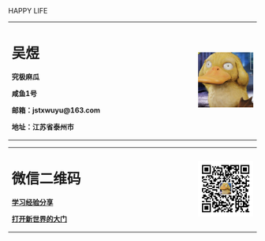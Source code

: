 <table border="0">
  <tr>
    <td width="75%">
      <h1>吴煜</h1>
      <p><b>究极麻瓜</b></p>
      <p><b>咸鱼1号</b></p>
      <p><b>邮箱：jstxwuyu@163.com</b></p>
      <p><b>地址：江苏省泰州市</b></p>
    </td>
    <td width="25%">
      <img src="/zhengjianzhao.jpg" width="100%">      
    </td>
HAPPY LIFE
<table border="0">
  <tr>
    <td width="75%">
      <h1>微信二维码</h1>
      <p><b><a href="http://www.baidu.com">学习经验分享</a></b></p>
      <p><b></b></p>
      <p><b></b></p>
      <p><b><a href="https://www.bilibili.com">打开新世界的大门</a></b></p>
    </td>
    <td width="25%">
      <img src="/1.jpg" width="100%">      
    </td>

